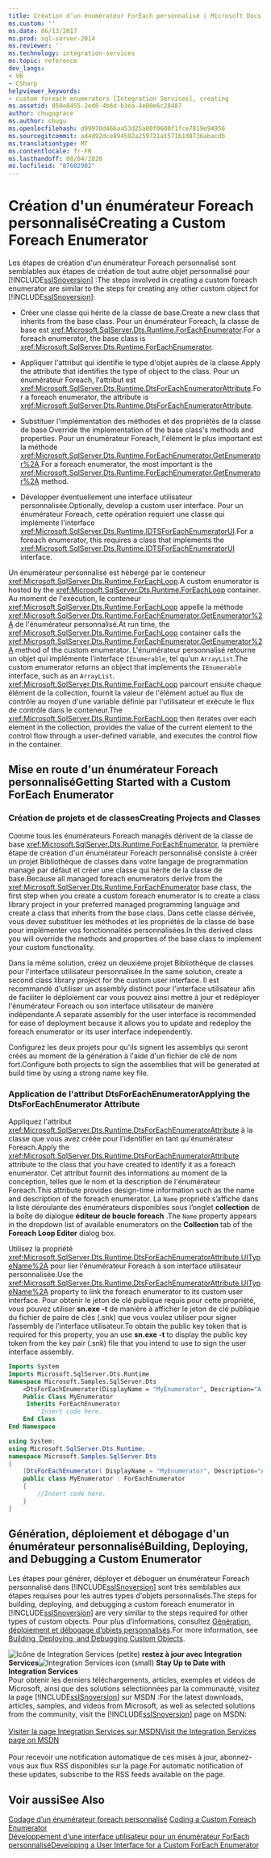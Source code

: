 ```yaml
---
title: Création d’un énumérateur ForEach personnalisé | Microsoft Docs
ms.custom: ''
ms.date: 06/13/2017
ms.prod: sql-server-2014
ms.reviewer: ''
ms.technology: integration-services
ms.topic: reference
dev_langs:
- VB
- CSharp
helpviewer_keywords:
- custom foreach enumerators [Integration Services], creating
ms.assetid: 050e8455-2ed0-4b6d-b3ea-4e80e6c28487
author: chugugrace
ms.author: chugu
ms.openlocfilehash: d99970d466aa53d25a80f0600f1fce7819e94956
ms.sourcegitcommit: ad4d92dce894592a259721a1571b1d8736abacdb
ms.translationtype: MT
ms.contentlocale: fr-FR
ms.lasthandoff: 08/04/2020
ms.locfileid: "87602902"
---
```

# <a name="creating-a-custom-foreach-enumerator"></a><span data-ttu-id="cccf5-102">Création d'un énumérateur Foreach personnalisé</span><span class="sxs-lookup"><span data-stu-id="cccf5-102">Creating a Custom Foreach Enumerator</span></span>
  <span data-ttu-id="cccf5-103">Les étapes de création d'un énumérateur Foreach personnalisé sont semblables aux étapes de création de tout autre objet personnalisé pour [!INCLUDE[ssISnoversion](../../../includes/ssisnoversion-md.md)] :</span><span class="sxs-lookup"><span data-stu-id="cccf5-103">The steps involved in creating a custom foreach enumerator are similar to the steps for creating any other custom object for [!INCLUDE[ssISnoversion](../../../includes/ssisnoversion-md.md)]:</span></span>  
  
-   <span data-ttu-id="cccf5-104">Créer une classe qui hérite de la classe de base.</span><span class="sxs-lookup"><span data-stu-id="cccf5-104">Create a new class that inherits from the base class.</span></span> <span data-ttu-id="cccf5-105">Pour un énumérateur Foreach, la classe de base est <xref:Microsoft.SqlServer.Dts.Runtime.ForEachEnumerator>.</span><span class="sxs-lookup"><span data-stu-id="cccf5-105">For a foreach enumerator, the base class is <xref:Microsoft.SqlServer.Dts.Runtime.ForEachEnumerator>.</span></span>  
  
-   <span data-ttu-id="cccf5-106">Appliquer l'attribut qui identifie le type d'objet auprès de la classe.</span><span class="sxs-lookup"><span data-stu-id="cccf5-106">Apply the attribute that identifies the type of object to the class.</span></span> <span data-ttu-id="cccf5-107">Pour un énumérateur Foreach, l'attribut est <xref:Microsoft.SqlServer.Dts.Runtime.DtsForEachEnumeratorAttribute>.</span><span class="sxs-lookup"><span data-stu-id="cccf5-107">For a foreach enumerator, the attribute is <xref:Microsoft.SqlServer.Dts.Runtime.DtsForEachEnumeratorAttribute>.</span></span>  
  
-   <span data-ttu-id="cccf5-108">Substituer l'implémentation des méthodes et des propriétés de la classe de base.</span><span class="sxs-lookup"><span data-stu-id="cccf5-108">Override the implementation of the base class's methods and properties.</span></span> <span data-ttu-id="cccf5-109">Pour un énumérateur Foreach, l'élément le plus important est la méthode <xref:Microsoft.SqlServer.Dts.Runtime.ForEachEnumerator.GetEnumerator%2A>.</span><span class="sxs-lookup"><span data-stu-id="cccf5-109">For a foreach enumerator, the most important is the <xref:Microsoft.SqlServer.Dts.Runtime.ForEachEnumerator.GetEnumerator%2A> method.</span></span>  
  
-   <span data-ttu-id="cccf5-110">Développer éventuellement une interface utilisateur personnalisée.</span><span class="sxs-lookup"><span data-stu-id="cccf5-110">Optionally, develop a custom user interface.</span></span> <span data-ttu-id="cccf5-111">Pour un énumérateur Foreach, cette opération requiert une classe qui implémente l'interface <xref:Microsoft.SqlServer.Dts.Runtime.IDTSForEachEnumeratorUI>.</span><span class="sxs-lookup"><span data-stu-id="cccf5-111">For a foreach enumerator, this requires a class that implements the <xref:Microsoft.SqlServer.Dts.Runtime.IDTSForEachEnumeratorUI> interface.</span></span>  
  
 <span data-ttu-id="cccf5-112">Un énumérateur personnalisé est hébergé par le conteneur <xref:Microsoft.SqlServer.Dts.Runtime.ForEachLoop>.</span><span class="sxs-lookup"><span data-stu-id="cccf5-112">A custom enumerator is hosted by the <xref:Microsoft.SqlServer.Dts.Runtime.ForEachLoop> container.</span></span> <span data-ttu-id="cccf5-113">Au moment de l'exécution, le conteneur <xref:Microsoft.SqlServer.Dts.Runtime.ForEachLoop> appelle la méthode <xref:Microsoft.SqlServer.Dts.Runtime.ForEachEnumerator.GetEnumerator%2A> de l'énumérateur personnalisé.</span><span class="sxs-lookup"><span data-stu-id="cccf5-113">At run time, the <xref:Microsoft.SqlServer.Dts.Runtime.ForEachLoop> container calls the <xref:Microsoft.SqlServer.Dts.Runtime.ForEachEnumerator.GetEnumerator%2A> method of the custom enumerator.</span></span> <span data-ttu-id="cccf5-114">L'énumérateur personnalisé retourne un objet qui implémente l'interface `IEnumerable`, tel qu'un `ArrayList`.</span><span class="sxs-lookup"><span data-stu-id="cccf5-114">The custom enumerator returns an object that implements the `IEnumerable` interface, such as an `ArrayList`.</span></span> <span data-ttu-id="cccf5-115"><xref:Microsoft.SqlServer.Dts.Runtime.ForEachLoop> parcourt ensuite chaque élément de la collection, fournit la valeur de l'élément actuel au flux de contrôle au moyen d'une variable définie par l'utilisateur et exécute le flux de contrôle dans le conteneur.</span><span class="sxs-lookup"><span data-stu-id="cccf5-115">The <xref:Microsoft.SqlServer.Dts.Runtime.ForEachLoop> then iterates over each element in the collection, provides the value of the current element to the control flow through a user-defined variable, and executes the control flow in the container.</span></span>  
  
## <a name="getting-started-with-a-custom-foreach-enumerator"></a><span data-ttu-id="cccf5-116">Mise en route d'un énumérateur Foreach personnalisé</span><span class="sxs-lookup"><span data-stu-id="cccf5-116">Getting Started with a Custom ForEach Enumerator</span></span>  
  
### <a name="creating-projects-and-classes"></a><span data-ttu-id="cccf5-117">Création de projets et de classes</span><span class="sxs-lookup"><span data-stu-id="cccf5-117">Creating Projects and Classes</span></span>  
 <span data-ttu-id="cccf5-118">Comme tous les énumérateurs Foreach managés dérivent de la classe de base <xref:Microsoft.SqlServer.Dts.Runtime.ForEachEnumerator>, la première étape de création d'un énumérateur Foreach personnalisé consiste à créer un projet Bibliothèque de classes dans votre langage de programmation managé par défaut et créer une classe qui hérite de la classe de base.</span><span class="sxs-lookup"><span data-stu-id="cccf5-118">Because all managed foreach enumerators derive from the <xref:Microsoft.SqlServer.Dts.Runtime.ForEachEnumerator> base class, the first step when you create a custom foreach enumerator is to create a class library project in your preferred managed programming language and create a class that inherits from the base class.</span></span> <span data-ttu-id="cccf5-119">Dans cette classe dérivée, vous devez substituer les méthodes et les propriétés de la classe de base pour implémenter vos fonctionnalités personnalisées.</span><span class="sxs-lookup"><span data-stu-id="cccf5-119">In this derived class you will override the methods and properties of the base class to implement your custom functionality.</span></span>  
  
 <span data-ttu-id="cccf5-120">Dans la même solution, créez un deuxième projet Bibliothèque de classes pour l'interface utilisateur personnalisée.</span><span class="sxs-lookup"><span data-stu-id="cccf5-120">In the same solution, create a second class library project for the custom user interface.</span></span> <span data-ttu-id="cccf5-121">Il est recommandé d'utiliser un assembly distinct pour l'interface utilisateur afin de faciliter le déploiement car vous pouvez ainsi mettre à jour et redéployer l'énumérateur Foreach ou son interface utilisateur de manière indépendante.</span><span class="sxs-lookup"><span data-stu-id="cccf5-121">A separate assembly for the user interface is recommended for ease of deployment because it allows you to update and redeploy the foreach enumerator or its user interface independently.</span></span>  
  
 <span data-ttu-id="cccf5-122">Configurez les deux projets pour qu'ils signent les assemblys qui seront créés au moment de la génération à l'aide d'un fichier de clé de nom fort.</span><span class="sxs-lookup"><span data-stu-id="cccf5-122">Configure both projects to sign the assemblies that will be generated at build time by using a strong name key file.</span></span>  
  
### <a name="applying-the-dtsforeachenumerator-attribute"></a><span data-ttu-id="cccf5-123">Application de l'attribut DtsForEachEnumerator</span><span class="sxs-lookup"><span data-stu-id="cccf5-123">Applying the DtsForEachEnumerator Attribute</span></span>  
 <span data-ttu-id="cccf5-124">Appliquez l'attribut <xref:Microsoft.SqlServer.Dts.Runtime.DtsForEachEnumeratorAttribute> à la classe que vous avez créée pour l'identifier en tant qu'énumérateur Foreach.</span><span class="sxs-lookup"><span data-stu-id="cccf5-124">Apply the <xref:Microsoft.SqlServer.Dts.Runtime.DtsForEachEnumeratorAttribute> attribute to the class that you have created to identify it as a foreach enumerator.</span></span> <span data-ttu-id="cccf5-125">Cet attribut fournit des informations au moment de la conception, telles que le nom et la description de l'énumérateur Foreach.</span><span class="sxs-lookup"><span data-stu-id="cccf5-125">This attribute provides design-time information such as the name and description of the foreach enumerator.</span></span> <span data-ttu-id="cccf5-126">La `Name` propriété s’affiche dans la liste déroulante des énumérateurs disponibles sous l’onglet **collection** de la boîte de dialogue **éditeur de boucle foreach** .</span><span class="sxs-lookup"><span data-stu-id="cccf5-126">The `Name` property appears in the dropdown list of available enumerators on the **Collection** tab of the **Foreach Loop Editor** dialog box.</span></span>  
  
 <span data-ttu-id="cccf5-127">Utilisez la propriété <xref:Microsoft.SqlServer.Dts.Runtime.DtsForEachEnumeratorAttribute.UITypeName%2A> pour lier l'énumérateur Foreach à son interface utilisateur personnalisée.</span><span class="sxs-lookup"><span data-stu-id="cccf5-127">Use the <xref:Microsoft.SqlServer.Dts.Runtime.DtsForEachEnumeratorAttribute.UITypeName%2A> property to link the foreach enumerator to its custom user interface.</span></span> <span data-ttu-id="cccf5-128">Pour obtenir le jeton de clé publique requis pour cette propriété, vous pouvez utiliser **sn.exe -t** de manière à afficher le jeton de clé publique du fichier de paire de clés (.snk) que vous voulez utiliser pour signer l’assembly de l’interface utilisateur.</span><span class="sxs-lookup"><span data-stu-id="cccf5-128">To obtain the public key token that is required for this property, you an use **sn.exe -t** to display the public key token from the key pair (.snk) file that you intend to use to sign the user interface assembly.</span></span>  
  
```vb  
Imports System  
Imports Microsoft.SqlServer.Dts.Runtime  
Namespace Microsoft.Samples.SqlServer.Dts  
    <DtsForEachEnumerator(DisplayName = "MyEnumerator", Description="A sample custom enumerator", UITypeName="FullyQualifiedTypeName,AssemblyName,Version=1.00.000.00,Culture=Neutral,PublicKeyToken=<publickeytoken>")> _   
    Public Class MyEnumerator  
     Inherits ForEachEnumerator  
        'Insert code here.  
    End Class  
End Namespace  
```  
  
```csharp  
using System;  
using Microsoft.SqlServer.Dts.Runtime;  
namespace Microsoft.Samples.SqlServer.Dts  
{  
    [DtsForEachEnumerator( DisplayName = "MyEnumerator", Description="A sample custom enumerator", UITypeName="FullyQualifiedTypeName,AssemblyName,Version=1.00.000.00,Culture=Neutral,PublicKeyToken=<publickeytoken>")]  
    public class MyEnumerator : ForEachEnumerator  
    {  
        //Insert code here.  
    }  
}  
```  
  
## <a name="building-deploying-and-debugging-a-custom-enumerator"></a><span data-ttu-id="cccf5-129">Génération, déploiement et débogage d'un énumérateur personnalisé</span><span class="sxs-lookup"><span data-stu-id="cccf5-129">Building, Deploying, and Debugging a Custom Enumerator</span></span>  
 <span data-ttu-id="cccf5-130">Les étapes pour générer, déployer et déboguer un énumérateur Foreach personnalisé dans [!INCLUDE[ssISnoversion](../../../includes/ssisnoversion-md.md)] sont très semblables aux étapes requises pour les autres types d'objets personnalisés.</span><span class="sxs-lookup"><span data-stu-id="cccf5-130">The steps for building, deploying, and debugging a custom foreach enumerator in [!INCLUDE[ssISnoversion](../../../includes/ssisnoversion-md.md)] are very similar to the steps required for other types of custom objects.</span></span> <span data-ttu-id="cccf5-131">Pour plus d’informations, consultez [Génération, déploiement et débogage d’objets personnalisés](../building-deploying-and-debugging-custom-objects.md).</span><span class="sxs-lookup"><span data-stu-id="cccf5-131">For more information, see [Building, Deploying, and Debugging Custom Objects](../building-deploying-and-debugging-custom-objects.md).</span></span>  
  
<span data-ttu-id="cccf5-132">![Icône de Integration Services (petite)](../../media/dts-16.gif "Icône Integration Services (petite)")  **restez à jour avec Integration Services**</span><span class="sxs-lookup"><span data-stu-id="cccf5-132">![Integration Services icon (small)](../../media/dts-16.gif "Integration Services icon (small)")  **Stay Up to Date with Integration Services**</span></span><br /> <span data-ttu-id="cccf5-133">Pour obtenir les derniers téléchargements, articles, exemples et vidéos de Microsoft, ainsi que des solutions sélectionnées par la communauté, visitez la page [!INCLUDE[ssISnoversion](../../../includes/ssisnoversion-md.md)] sur MSDN :</span><span class="sxs-lookup"><span data-stu-id="cccf5-133">For the latest downloads, articles, samples, and videos from Microsoft, as well as selected solutions from the community, visit the [!INCLUDE[ssISnoversion](../../../includes/ssisnoversion-md.md)] page on MSDN:</span></span><br /><br /> [<span data-ttu-id="cccf5-134">Visiter la page Integration Services sur MSDN</span><span class="sxs-lookup"><span data-stu-id="cccf5-134">Visit the Integration Services page on MSDN</span></span>](https://go.microsoft.com/fwlink/?LinkId=136655)<br /><br /> <span data-ttu-id="cccf5-135">Pour recevoir une notification automatique de ces mises à jour, abonnez-vous aux flux RSS disponibles sur la page.</span><span class="sxs-lookup"><span data-stu-id="cccf5-135">For automatic notification of these updates, subscribe to the RSS feeds available on the page.</span></span>  
  
## <a name="see-also"></a><span data-ttu-id="cccf5-136">Voir aussi</span><span class="sxs-lookup"><span data-stu-id="cccf5-136">See Also</span></span>  
 <span data-ttu-id="cccf5-137">[Codage d’un énumérateur foreach personnalisé](coding-a-custom-foreach-enumerator.md) </span><span class="sxs-lookup"><span data-stu-id="cccf5-137">[Coding a Custom Foreach Enumerator](coding-a-custom-foreach-enumerator.md) </span></span>  
 [<span data-ttu-id="cccf5-138">Développement d'une interface utilisateur pour un énumérateur ForEach personnalisé</span><span class="sxs-lookup"><span data-stu-id="cccf5-138">Developing a User Interface for a Custom ForEach Enumerator</span></span>](developing-a-user-interface-for-a-custom-foreach-enumerator.md)  
  
  
